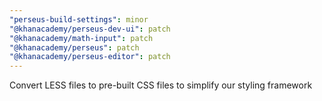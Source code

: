 ```yaml
---
"perseus-build-settings": minor
"@khanacademy/perseus-dev-ui": patch
"@khanacademy/math-input": patch
"@khanacademy/perseus": patch
"@khanacademy/perseus-editor": patch
---
```


Convert LESS files to pre-built CSS files to simplify our styling framework
